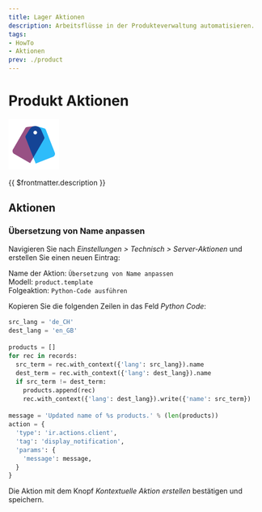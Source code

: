```yaml
---
title: Lager Aktionen
description: Arbeitsflüsse in der Produkteverwaltung automatisieren.
tags:
- HowTo
- Aktionen
prev: ./product
---
```

# Produkt Aktionen
![](attachments/icons_odoo_product.png)

{{ $frontmatter.description }}

## Aktionen

### Übersetzung von Name anpassen

Navigieren Sie nach *Einstellungen > Technisch > Server-Aktionen* und erstellen Sie einen neuen Eintrag:

Name der Aktion: `Übersetzung von Name anpassen`\
Modell: `product.template`\
Folgeaktion: `Python-Code ausführen`

Kopieren Sie die folgenden Zeilen in das Feld *Python Code*:

```python
src_lang = 'de_CH'
dest_lang = 'en_GB'

products = []
for rec in records:
  src_term = rec.with_context({'lang': src_lang}).name
  dest_term = rec.with_context({'lang': dest_lang}).name
  if src_term != dest_term:
    products.append(rec)
    rec.with_context({'lang': dest_lang}).write({'name': src_term})

message = 'Updated name of %s products.' % (len(products))
action = {
  'type': 'ir.actions.client',
  'tag': 'display_notification',
  'params': {
    'message': message,
  }
}
```

Die Aktion mit dem Knopf *Kontextuelle Aktion erstellen* bestätigen und speichern.